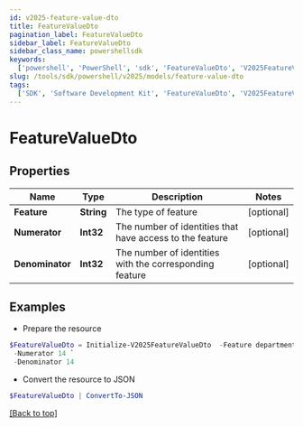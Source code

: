 ```yaml
---
id: v2025-feature-value-dto
title: FeatureValueDto
pagination_label: FeatureValueDto
sidebar_label: FeatureValueDto
sidebar_class_name: powershellsdk
keywords:
  ['powershell', 'PowerShell', 'sdk', 'FeatureValueDto', 'V2025FeatureValueDto']
slug: /tools/sdk/powershell/v2025/models/feature-value-dto
tags:
  ['SDK', 'Software Development Kit', 'FeatureValueDto', 'V2025FeatureValueDto']
---
```


# FeatureValueDto

## Properties

| Name | Type | Description | Notes |
| --- | --- | --- | --- |
| **Feature** | **String** | The type of feature | [optional] |
| **Numerator** | **Int32** | The number of identities that have access to the feature | [optional] |
| **Denominator** | **Int32** | The number of identities with the corresponding feature | [optional] |

## Examples

- Prepare the resource

```powershell
$FeatureValueDto = Initialize-V2025FeatureValueDto  -Feature department `
 -Numerator 14 `
 -Denominator 14
```

- Convert the resource to JSON

```powershell
$FeatureValueDto | ConvertTo-JSON
```

[[Back to top]](#)
